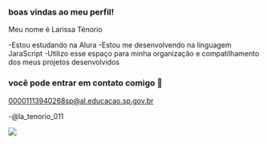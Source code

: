 ### boas vindas ao meu perfil!

Meu nome é Larissa Ténorio

-Estou estudando na Alura
-Estou me desenvolvendo na linguagem JaraScript
-Utilizo esse espaço para minha organização e compatilhamento dos meus projetos desenvolvidos

### você pode entrar em contato comigo 📧

00001113940268sp@al.educacao.sp.gov.br

 -@la_tenorio_011

 ![](https://media.tenor.com/xirOQUrigv0AAAAM/silly-horse.gif)

